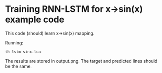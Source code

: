 # Training RNN-LSTM for x->sin(x) example code

This code (should) learn x->sin(x) mapping.

Running:
```
th lstm-sinx.lua
```
The results are stored in output.png. The target and predicted lines should be the same. 
